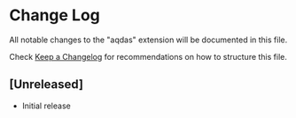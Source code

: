 # Change Log

All notable changes to the "aqdas" extension will be documented in this file.

Check [Keep a Changelog](http://keepachangelog.com/) for recommendations on how to structure this file.

## [Unreleased]

- Initial release
